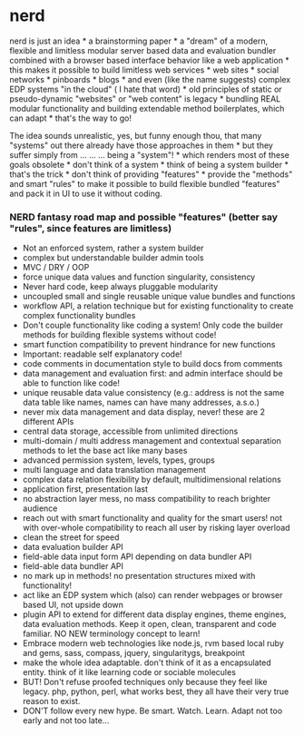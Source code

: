 nerd
====

nerd is just an idea * a brainstorming paper * a "dream" of a modern, flexible and limitless modular server based data and evaluation bundler combined with a browser based interface behavior like a web application * this makes it possible to build limitless web services * web sites * social networks * pinboards * blogs * and even (like the name suggests) complex EDP systems "in the cloud" ( I hate that word) * old principles of static or pseudo-dynamic  "websites" or "web content" is legacy * bundling REAL modular functionality and building extendable method boilerplates, which can adapt * that's the way to go! 

The idea sounds unrealistic, yes, but funny enough thou, that many "systems" out there already have those approaches in them * but they suffer simply from ... ... ... being a "system"! *  which renders most of these goals obsolete * don't think of a system * think of being a system builder * that's the trick * don't think of providing "features" * provide the "methods" and smart "rules" to make it possible to build flexible bundled "features" and pack it in UI to use it without coding.

### NERD fantasy road map and possible "features" (better say "rules", since features are limitless)

 + Not an enforced system, rather a system builder
 + complex but understandable builder admin tools
 + MVC / DRY / OOP
 + force unique data values and function singularity, consistency
 + Never hard code, keep always pluggable modularity
 + uncoupled small and single reusable unique value bundles and functions
 + workflow API, a relation technique but for existing functionality to create complex functionality bundles
 + Don't couple functionality like coding a system! Only code the builder methods for building flexible systems without code!
 + smart function compatibility to prevent hindrance for new functions
 + Important: readable self explanatory code!
 + code comments in documentation style to build docs from comments
 + data management and evaluation first: and admin interface should be able to function like code!
 + unique reusable data value consistency (e.g.: address is not the same data table like names, names can have many addresses, a.s.o.)
 + never mix data management and data display, never! these are 2 different APIs
 + central data storage, accessible from unlimited directions
 + multi-domain / multi address management and contextual separation methods to let the base act like many bases
 + advanced permission system, levels, types, groups
 + multi language and data translation management
 + complex data relation flexibility by default, multidimensional relations
 + application first, presentation last
 + no abstraction layer mess, no mass compatibility to reach brighter audience
 + reach out with smart functionality and quality for the smart users! not with over-whole compatibility to reach all user by risking layer overload
 + clean the street for speed 
 + data evaluation builder API
 + field-able data input form API depending on data bundler API
 + field-able data bundler API 
 + no mark up in methods! no presentation structures mixed with functionality!
 + act like an EDP system which (also) can render webpages or browser based UI, not upside down
 + plugin API to extend for different data display engines, theme engines, data evaluation methods. Keep it open, clean, transparent and code familiar. NO NEW terminology concept to learn!
 + Embrace modern web technologies like node.js, rvm based local ruby and gems, sass, compass, jquery, singularitygs, breakpoint
 + make the whole idea adaptable. don't think of it as a encapsulated entity. think of it like learning code or sociable molecules
 + BUT! Don't refuse proofed techniques only because they feel like legacy. php, python, perl, what works best, they all have their very true reason to exist.
 + DON'T follow every new hype. Be smart. Watch. Learn. Adapt not too early and not too late...
